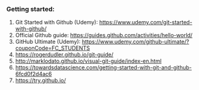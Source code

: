 
### Getting started:

1. Git Started with Github (Udemy): https://www.udemy.com/git-started-with-github/
2. Official Github guide: https://guides.github.com/activities/hello-world/ 
3. GitHub Ultimate (Udemy): https://www.udemy.com/github-ultimate/?couponCode=FC_STUDENTS
4. https://rogerdudler.github.io/git-guide/
5. http://marklodato.github.io/visual-git-guide/index-en.html
6. https://towardsdatascience.com/getting-started-with-git-and-github-6fcd0f2d4ac6
7. https://try.github.io/


